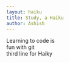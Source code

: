 ```yaml
---
layout: haiku
title: Study, a Haiku
author: Ashish
---
```


Learning to code is<br>
fun with git<br>
third line for Haiky<br>
